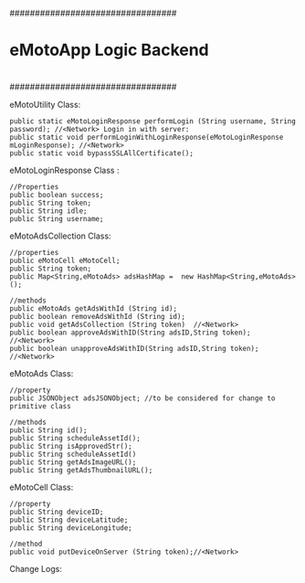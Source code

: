 #################################
#
# eMotoApp Logic Backend
#
#################################


eMotoUtility Class:
    
    public static eMotoLoginResponse performLogin (String username, String password); //<Network> Login in with server:
    public static void performLoginWithLoginResponse(eMotoLoginResponse mLoginResponse); //<Network>
    public static void bypassSSLAllCertificate();

eMotoLoginResponse Class <implements parcelable>:

    //Properties
    public boolean success;
    public String token;
    public String idle;
    public String username;

eMotoAdsCollection Class: 

    //properties 
    public eMotoCell eMotoCell;
    public String token;
    public Map<String,eMotoAds> adsHashMap =  new HashMap<String,eMotoAds>();

    //methods
    public eMotoAds getAdsWithId (String id);
    public boolean removeAdsWithId (String id);
    public void getAdsCollection (String token)  //<Network>
    public boolean approveAdsWithID(String adsID,String token); //<Network>
    public boolean unapproveAdsWithID(String adsID,String token); //<Network>


eMotoAds Class:

    //property
    public JSONObject adsJSONObject; //to be considered for change to primitive class

    //methods
    public String id();
    public String scheduleAssetId();
    public String isApprovedStr();
    public String scheduleAssetId()
    public String getAdsImageURL();
    public String getAdsThumbnailURL();

eMotoCell Class:

    //property
    public String deviceID;
    public String deviceLatitude;
    public String deviceLongitude;

    //method
    public void putDeviceOnServer (String token);//<Network>


Change Logs:

